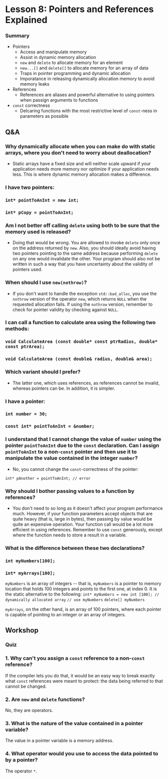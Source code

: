 # Lesson 8: Pointers and References Explained

### Summary
- Pointers
  - Access and manipulate memory
  - Assist in dynamic memory allocation
  - `new` and `delete` to allocate memory for an element
  - `new...[]` and `delete[]` to allocate memory for an array of data
  - Traps in pointer programming and dynamic allocation
  - Imporatance in releasing dynamically allocation memory to avoid memory leaks
- References
  - References are aliases and powerful alternative to using pointers when passign arguments to functions
- `const` correctness
  - Delcaring functions with the most restrictive level of `const`-ness in parameters as possible


## Q&A
### Why dynamically allocate when you can make do with static arrays, where you don't need to worry about deallocation?
- Static arrays have a fixed size and will neither scale upward if your application needs more memory nor optimize if your application needs less. This is where dynamic memory allocation makes a difference.

### I have two pointers:
### `int* pointToAnInt = new int;`
### `int* pCopy = pointToAnInt;`
### Am I not better off calling `delete` using both to be sure that the memory used is released?
- Doing that would be wrong. You are allowed to invoke `delete` only once on the address returned by `new`. Also, you should ideally avoid having two pointers pointing to the same address because performing `delete` on any one would invalidate the other. Your program should also not be written in such a way that you have uncertainty about the validity of pointers used.

### When should I use `new(nothrow)`?
- If you don't want to handle the exception `std::bad_alloc`, you use the `nothrow` version of the operator `new`, which returns `NULL` when the requested allocation fails. If using the `nothrow` version, remember to check for pointer validity by checking against `NULL`.

### I can call a function to calculate area using the following two methods:
### `void CalculateArea (const double* const ptrRadius, double* const ptrArea);`
### `void CalculateArea (const double& radius, double& area);`
### Which variant should I prefer?
- The latter one, which uses references, as references cannot be invalid, whereas pointers can be. In addition, it is simpler.

### I have a pointer:
### `int number = 30;`
### `const int* pointToAnInt = &number;`
### I understand that I cannot change the value of `number` using the pointer `pointToAnInt` due to the `const` declaration. Can I assign `pointToAnInt` to a non-`const` pointer and then use it to manipulate the value contained in the integer `number`?
- No, you cannot change the `const`-correctness of the pointer:

`int* pAnother = pointToAnInt; // error`

### Why should I bother passing values to a function by references?
- You don't need to so long as it doesn't affect your program performance much. However, if your function parameters accept objects that are quite heavy (that is, large in bytes), then passing by value would be quite an expensive operation. Your function call would be a lot more efficient in using references. Remember to use `const` generously, except where the function needs to store a result in a variable.

### What is the difference between these two declarations?
### `int myNumbers[100];`
### `int* myArrays[100];`
`myNumbers` is an array of integers -- that is, `myNumbers` is a pointer to memory location that holds 100 integers and points to the first one, at index 0. It is the static alternative to the following:
`int* myNumbers = new int [100]; // dynamically allocated array`
`// use myNumbers`
`delete[] myNumbers`

`myArrays`, on the other hand, is an array of 100 pointers, where each pointer is capable of pointing to an integer or an array of integers.

## Workshop
### Quiz

### 1. Why can't you assign a `const` reference to a non-`const` reference?
If the compiler lets you do that, it would be an easy way to break exactly what `const` references were meant to protect: the data being referred to that cannot be changed.

### 2. Are `new` and `delete` functions?
No, they are operators.

### 3. What is the nature of the value contained in a pointer variable?
The value in a pointer variable is a memory address.

### 4. What operator would you use to access the data pointed to by a pointer?
The operator `*`.